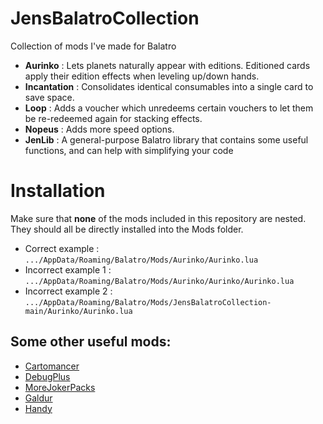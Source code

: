 # JensBalatroCollection
Collection of mods I've made for Balatro

- **Aurinko** : Lets planets naturally appear with editions. Editioned cards apply their edition effects when leveling up/down hands.
- **Incantation** : Consolidates identical consumables into a single card to save space.
- **Loop** : Adds a voucher which unredeems certain vouchers to let them be re-redeemed again for stacking effects.
- **Nopeus** : Adds more speed options.
- **JenLib** : A general-purpose Balatro library that contains some useful functions, and can help with simplifying your code

# Installation

Make sure that **none** of the mods included in this repository are nested. They should all be directly installed into the Mods folder.

- Correct example : `.../AppData/Roaming/Balatro/Mods/Aurinko/Aurinko.lua`
- Incorrect example 1 : `.../AppData/Roaming/Balatro/Mods/Aurinko/Aurinko/Aurinko.lua`
- Incorrect example 2 : `.../AppData/Roaming/Balatro/Mods/JensBalatroCollection-main/Aurinko/Aurinko.lua`

## Some other useful mods:
- [Cartomancer](https://github.com/stupxd/Cartomancer)
- [DebugPlus](https://github.com/WilsontheWolf/DebugPlus)
- [MoreJokerPacks](https://github.com/Samario1/MoreJokerPacks)
- [Galdur](https://github.com/Eremel/Galdur)
- [Handy](https://github.com/SleepyG11/HandyBalatro)
